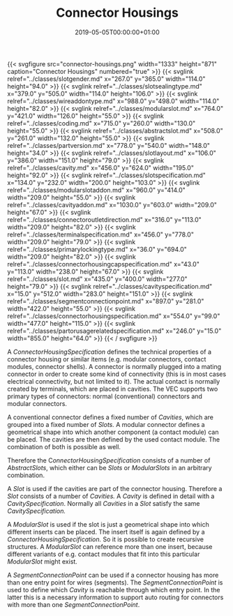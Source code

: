 ﻿---
title: Connector Housings
toc: false
type: specs
date: "2019-05-05T00:00:00+01:00"
draft: false
menu:
  vec120:
    identifier: description-of-components/connector-housings    
    parent: description-of-components
    weight: 1003007 

# Prev/next pager order (if `docs_section_pager` enabled in `params.toml`)
weight: 1003007
---
{{< svgfigure src="connector-housings.png" width="1333" height="871" caption="Connector Housings" numbered="true" >}}
  {{< svglink relref="../classes/slotgender.md" x="267.0" y="365.0" width="114.0" height="94.0" >}}
  {{< svglink relref="../classes/slotsealingtype.md" x="379.0" y="505.0" width="114.0" height="106.0" >}}
  {{< svglink relref="../classes/wireaddontype.md" x="988.0" y="498.0" width="114.0" height="82.0" >}}
  {{< svglink relref="../classes/modularslot.md" x="764.0" y="421.0" width="126.0" height="55.0" >}}
  {{< svglink relref="../classes/coding.md" x="715.0" y="260.0" width="130.0" height="55.0" >}}
  {{< svglink relref="../classes/abstractslot.md" x="508.0" y="261.0" width="132.0" height="55.0" >}}
  {{< svglink relref="../classes/partversion.md" x="778.0" y="540.0" width="148.0" height="34.0" >}}
  {{< svglink relref="../classes/slotlayout.md" x="106.0" y="386.0" width="151.0" height="79.0" >}}
  {{< svglink relref="../classes/cavity.md" x="456.0" y="624.0" width="195.0" height="92.0" >}}
  {{< svglink relref="../classes/slotspecification.md" x="134.0" y="232.0" width="200.0" height="103.0" >}}
  {{< svglink relref="../classes/modularslotaddon.md" x="960.0" y="414.0" width="209.0" height="55.0" >}}
  {{< svglink relref="../classes/cavityaddon.md" x="1030.0" y="603.0" width="209.0" height="67.0" >}}
  {{< svglink relref="../classes/connectoroutletdirection.md" x="316.0" y="113.0" width="209.0" height="82.0" >}}
  {{< svglink relref="../classes/terminalspecification.md" x="456.0" y="778.0" width="209.0" height="79.0" >}}
  {{< svglink relref="../classes/primarylockingtype.md" x="36.0" y="694.0" width="209.0" height="82.0" >}}
  {{< svglink relref="../classes/connectorhousingcapspecification.md" x="43.0" y="113.0" width="238.0" height="67.0" >}}
  {{< svglink relref="../classes/slot.md" x="435.0" y="400.0" width="277.0" height="79.0" >}}
  {{< svglink relref="../classes/cavityspecification.md" x="15.0" y="512.0" width="283.0" height="151.0" >}}
  {{< svglink relref="../classes/segmentconnectionpoint.md" x="897.0" y="281.0" width="422.0" height="55.0" >}}
  {{< svglink relref="../classes/connectorhousingspecification.md" x="554.0" y="99.0" width="477.0" height="115.0" >}}
  {{< svglink relref="../classes/partorusagerelatedspecification.md" x="246.0" y="15.0" width="855.0" height="64.0" >}}
{{< / svgfigure >}}
<html>   <head>     </head>   <body>     <p> A <i>ConnectorHousingSpecification</i> defines the technical properties of a connector housing or similar items (e.g. modular connectors, contact modules, connector shells). A connector is normally plugged into a mating connector in order to create some kind of connectivity (this is in most cases electrical connectivity, but not limited to it). The actual contact is normally created by terminals, which are placed in cavities. The VEC supports two primary types of connectors: normal (conventional) connectors and modular connectors.     </p>      <p> A conventional connector defines a fixed number of <i>Cavities</i>, which are grouped into a fixed number of <i>Slots.</i> A modular connector defines a geometrical shape into which another component (a contact module) can be placed. The cavities are then defined by the used contact module. The combination of both is possible as well.     </p>      <p> Therefore the C<i>onnectorHousingSpecification </i>consists of a number of <i>AbstractSlots</i>, which either can be <i>Slots </i>or <i>ModularSlots </i>in an arbitrary combination.     </p>      <p> A <i>Slot </i>is used if the cavities are part of the connector housing. Therefore a <i>Slot</i> consists of a number of <i>Cavities. </i>A <i>Cavity</i> is defined in detail with a <i>CavitySpecification</i>. Normally all <i>Cavities</i> in a <i>Slot</i> satisfy the same <i>CavitySpecification.</i>     </p>      <p> A <i>ModularSlot</i> is used if the slot is just a geometrical shape into which different inserts can be placed. The insert itself is again defined by a <i>ConnectorHousingSpecification.</i> So it is possible to create recursive structures. A&#160;<i>ModularSlot</i> can reference more than one insert, because different variants of e.g. contact modules that fit into this particular <i>ModularSlot </i>might exist.     </p>      <p> A <i>SegmentConnectionPoint</i> can be used if a connector housing has more than one entry point for wires (segments). The <i>SegmentConnectionPoint</i> is used to define which <i>Cavity</i> is reachable through which entry point. In the latter this is a necessary information to support auto routing for connectors with more than one <i>SegmentConnectionPoint</i>.      </p>    </body> </html> 
